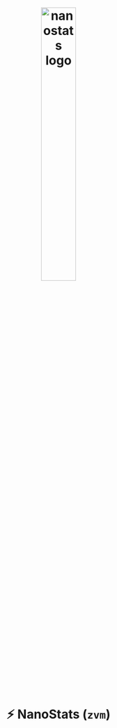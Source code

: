 <h1 align="center">
   <img src="logo.png" width="40%" height="40%" alt="nanostats logo" title="nanostats logo">
  <br><br>
  ⚡ NanoStats (<code>zvm</code>)
</h1>

